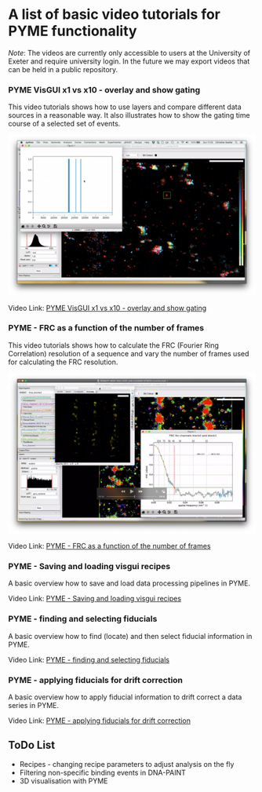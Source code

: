 # A list of basic video tutorials for PYME functionality

*Note*: The videos are currently only accessible to users at the University of Exeter and require university login. In the future we may export videos that can be held in a public repository.

### PYME VisGUI x1 vs x10 - overlay and show gating

This video tutorials shows how to use layers and compare different data sources in a reasonable way. It also illustrates how to show the gating time course of a selected set of events.

![x1 vs x10 screenshot](Images/PYME-VisGUI-x1-vs-x10-gating.png)

Video Link: [PYME VisGUI x1 vs x10 - overlay and show gating](https://recapexeter.cloud.panopto.eu/Panopto/Pages/Viewer.aspx?id=d7ed5d1e-6311-4e5c-be95-ab9b00a775b7)

### PYME - FRC as a function of the number of frames

This video tutorials shows how to calculate the FRC (Fourier Ring Correlation) resolution of a sequence and vary the number of frames used for calculating the FRC resolution.

![FRC screenshot](Images/PYME-FRC-vs-number-of-frames.png)

Video Link: [PYME - FRC as a function of the number of frames](https://recapexeter.cloud.panopto.eu/Panopto/Pages/Viewer.aspx?id=3a5581ab-e081-4a00-968d-ab9c015cc42b)

### PYME - Saving and loading visgui recipes

A basic overview how to save and load data processing pipelines in PYME.

Video Link: [PYME - Saving and loading visgui recipes](https://recapexeter.cloud.panopto.eu/Panopto/Pages/Viewer.aspx?id=9822295e-9e1a-48ce-a2a6-aba4008f6b34)

### PYME - finding and selecting fiducials

A basic overview how to find (locate) and then select fiducial information in PYME.

Video Link: [PYME - finding and selecting fiducials](https://recapexeter.cloud.panopto.eu/Panopto/Pages/Viewer.aspx?id=64c89833-784b-4556-88b4-aba400a12e91)

### PYME - applying fiducials for drift correction

A basic overview how to apply fiducial information to drift correct a data series in PYME.

Video Link: [PYME - applying fiducials for drift correction](https://recapexeter.cloud.panopto.eu/Panopto/Pages/Viewer.aspx?id=6c516348-95da-41da-b14f-aba400a848f7)

## ToDo List

- Recipes - changing recipe parameters to adjust analysis on the fly
- Filtering non-specific binding events in DNA-PAINT
- 3D visualisation with PYME